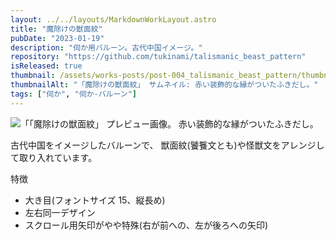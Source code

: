 ```yaml
---
layout: ../../layouts/MarkdownWorkLayout.astro
title: "魔除けの獣面紋"
pubDate: "2023-01-19"
description: "伺か用バルーン。古代中国イメージ。"
repository: "https://github.com/tukinami/talismanic_beast_pattern"
isReleased: true
thumbnail: /assets/works-posts/post-004_talismanic_beast_pattern/thumbnail_x256.png
thumbnailAlt: "「魔除けの獣面紋」 サムネイル: 赤い装飾的な縁がついたふきだし。"
tags: ["伺か", "伺か-バルーン"]
---
```


![「「魔除けの獣面紋」 プレビュー画像。 赤い装飾的な縁がついたふきだし。](/assets/works-posts/post-004_talismanic_beast_pattern/preview.png)

古代中国をイメージしたバルーンで、
獣面紋(饕餮文とも)や怪獣文をアレンジして取り入れています。

特徴

- 大き目(フォントサイズ 15、縦長め)
- 左右同一デザイン
- スクロール用矢印がやや特殊(右が前への、左が後ろへの矢印)

